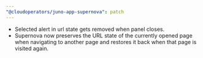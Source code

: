 ```yaml
---
"@cloudoperators/juno-app-supernova": patch
---
```


- Selected alert in url state gets removed when panel closes.
- Supernova now preserves the URL state of the currently opened page when navigating to another page and restores it back when that page is visited again.
